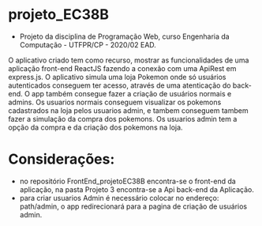 # projeto_EC38B
- Projeto da disciplina de Programação Web, curso Engenharia da Computação - UTFPR/CP - 2020/02 EAD.

O aplicativo criado tem como recurso, mostrar as funcionalidades de uma aplicação front-end ReactJS fazendo a conexão com uma ApiRest em express.js. O aplicativo simula uma loja Pokemon onde só usuários autenticados conseguem ter acesso, através de uma atenticação do back-end.
O app também consegue fazer a criação de usuários normais e admins. Os usuarios normais conseguem visualizar os pokemons cadastrados na loja pelos usuarios admin, e tambem conseguem tambem fazer a simulação da compra dos pokemons. Os usuarios admin tem a opção da compra e da criação dos pokemons na loja.


# Considerações: 
 - no repositório FrontEnd_projetoEC38B encontra-se o front-end da aplicação, na pasta Projeto 3 encontra-se a Api back-end da Aplicação.
 - para criar usuarios Admin é necessário colocar no endereço: path/admin, o app redirecionará para a pagina de criação de usuários admin.
